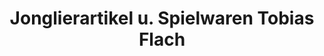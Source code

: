 ---
title: "Jonglierartikel u. Spielwaren Tobias Flach"
url: /floersheim-am-main/jonglierartikel-u-spielwaren-tobias-flach/
shop: Spielzeug
---